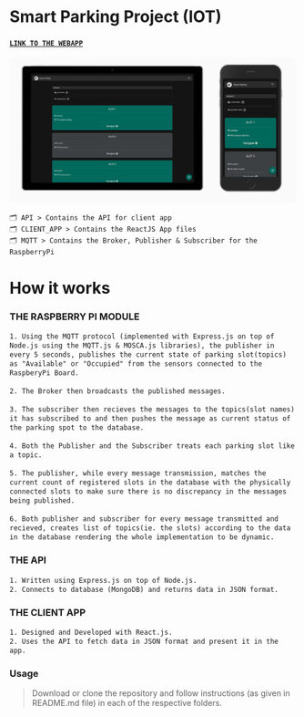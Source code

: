 # Smart Parking Project (IOT)
#### [`LINK TO THE WEBAPP`](https://smartparking.arunabharjun.now.sh/)  

![Smart Parking App](./smartparking.png "Smart Parking App")

```
🗂 API > Contains the API for client app  
🗂 CLIENT_APP > Contains the ReactJS App files
🗂 MQTT > Contains the Broker, Publisher & Subscriber for the RaspberryPi
```


# How it works

### THE RASPBERRY PI MODULE

```
1. Using the MQTT protocol (implemented with Express.js on top of Node.js using the MQTT.js & MOSCA.js libraries), the publisher in every 5 seconds, publishes the current state of parking slot(topics) as "Available" or "Occupied" from the sensors connected to the RaspberyPi Board.

2. The Broker then broadcasts the published messages.

3. The subscriber then recieves the messages to the topics(slot names) it has subscribed to and then pushes the message as current status of the parking spot to the database.

4. Both the Publisher and the Subscriber treats each parking slot like a topic.

5. The publisher, while every message transmission, matches the current count of registered slots in the database with the physically connected slots to make sure there is no discrepancy in the messages being published.

6. Both publisher and subscriber for every message transmitted and recieved, creates list of topics(ie. the slots) according to the data in the database rendering the whole implementation to be dynamic.
```

### THE API
```
1. Written using Express.js on top of Node.js.
2. Connects to database (MongoDB) and returns data in JSON format.
```

### THE CLIENT APP

```
1. Designed and Developed with React.js.
2. Uses the API to fetch data in JSON format and present it in the app.
```


### Usage
> Download or clone the repository and follow instructions (as given in README.md file) in each of the respective folders.